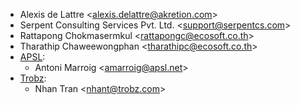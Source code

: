 - Alexis de Lattre \<<alexis.delattre@akretion.com>\>
- Serpent Consulting Services Pvt. Ltd. \<<support@serpentcs.com>\>
- Rattapong Chokmasermkul \<<rattapongc@ecosoft.co.th>\>
- Tharathip Chaweewongphan \<<tharathipc@ecosoft.co.th>\>
- [APSL](https://apsl.tech):
  - Antoni Marroig  \<<amarroig@apsl.net>\>
- [Trobz](https://www.trobz.com):
  - Nhan Tran \<<nhant@trobz.com>\>
